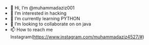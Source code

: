 - 👋 Hi, I’m @muhammadaziz001
- 👀 I’m interested in hacking
- 🌱 I’m currently learning PYTHON
- 💞️ I’m looking to collaborate on on java
- 📫 How to reach me Instagram(https://www.instagram.com/muhammadaziz4527/#)

<!---
muhammadaziz001/muhammadaziz001 is a ✨ special ✨ repository because its `README.md` (this file) appears on your GitHub profile.
You can click the Preview link to take a look at your changes.
--->
